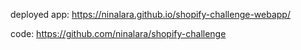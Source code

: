 deployed app:
https://ninalara.github.io/shopify-challenge-webapp/

code:
https://github.com/ninalara/shopify-challenge